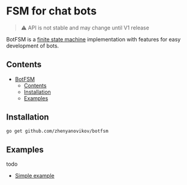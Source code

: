 # FSM for chat bots

> ⚠️ API is not stable and may change until V1 release

BotFSM is a [finite state machine](https://en.wikipedia.org/wiki/Finite-state_machine) implementation with features for
easy development of bots.

## Contents

- [BotFSM](#fsm-for-chat-bots)
    - [Contents](#contents)
    - [Installation](#installation)
    - [Examples](#examples)

## Installation

```sh
go get github.com/zhenyanovikov/botfsm
```

## Examples

todo

- [Simple example](examples/simple/main.go)

